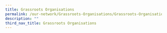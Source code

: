 ```yaml
---
title: Grassroots Organisations
permalink: /our-network/Grassroots-Organisations/Grassroots-Organisations
description: ""
third_nav_title: Grassroots Organisations
---
```

